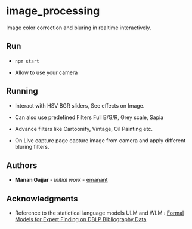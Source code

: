 # image_processing

Image color correction and bluring in realtime interactively.

## Run

* `npm start`

* Allow to use your camera

## Running

* Interact with HSV BGR sliders, See effects on Image.

* Can also use predefined Filters Full B/G/R, Grey scale, Sapia

* Advance filters like Cartoonify, Vintage, Oil Painting etc.

* On Live capture page capture image from camera and apply different bluring filters.

## Authors

* **Manan Gajjar** - *Initial work* - [emanant](https://github.com/emanant)

## Acknowledgments

* Reference to the statictical language models ULM and WLM : [Formal Models for Expert Finding on DBLP Bibliography Data](https://dl.acm.org/doi/10.1109/ICDM.2008.29)
